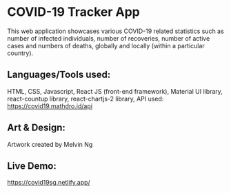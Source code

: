 # COVID-19 Tracker App

This web application showcases various COVID-19 related statistics such as number of infected individuals, number of recoveries, number of active cases and numbers of deaths, globally and locally (within a particular country).

## Languages/Tools used:
HTML, CSS, Javascript, React JS (front-end framework), Material UI library, react-countup library, react-chartjs-2 library, API used: https://covid19.mathdro.id/api

## Art & Design:
Artwork created by Melvin Ng

## Live Demo:
https://covid19sg.netlify.app/
